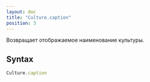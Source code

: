 ```yaml
---
layout: doc
title: "Culture.caption"
position: 3
---
```


Возвращает отображаемое наименование культуры.

## Syntax

```js
Culture.caption
```
